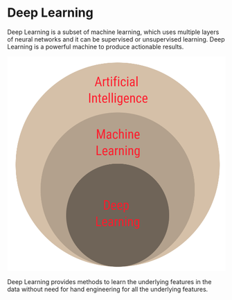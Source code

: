 # Deep Learning

Deep Learning is a subset of machine learning, which uses multiple layers of neural networks and it can be supervised or unsupervised learning. Deep Learning is a powerful machine to produce actionable results.

![Deep Learning](../.gitbook/assets/screenshot-84.png)

Deep Learning provides methods to learn the underlying features in the data without need for hand engineering for all the underlying features.  


